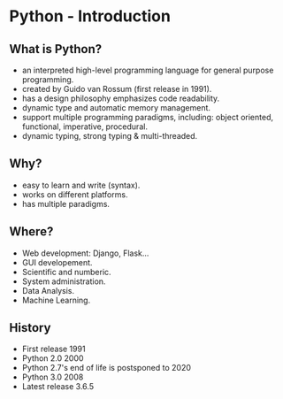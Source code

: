 # Python - Introduction

## What is Python?
  - an interpreted high-level programming language for general purpose programming.
  - created by Guido van Rossum (first release in 1991).
  - has a design philosophy emphasizes code readability.
  - dynamic type and automatic memory management.
  - support multiple programming paradigms, including: object oriented, functional, imperative, procedural.
  - dynamic typing, strong typing & multi-threaded.

## Why?
  - easy to learn and write (syntax).
  - works on different platforms.
  - has multiple paradigms.
 
## Where?
  - Web development: Django, Flask...
  - GUI developement.
  - Scientific and numberic.
  - System administration.
  - Data Analysis.
  - Machine Learning.

## History
  - First release 1991
  - Python 2.0 2000
  - Python 2.7's end of life is postsponed to 2020
  - Python 3.0 2008
  - Latest release 3.6.5
